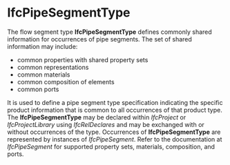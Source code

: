 IfcPipeSegmentType
==================

The flow segment type **IfcPipeSegmentType** defines commonly shared information for occurrences of pipe segments. The set of shared information may include:

* common properties with shared property sets
* common representations
* common materials
* common composition of elements
* common ports

It is used to define a pipe segment type specification indicating the specific product information that is common to all occurrences of that product type. The **IfcPipeSegmentType** may be declared within _IfcProject_ or _IfcProjectLibrary_ using _IfcRelDeclares_ and may be exchanged with or without occurrences of the type. Occurrences of **IfcPipeSegmentType** are represented by instances of _IfcPipeSegment_. Refer to the documentation at _IfcPipeSegment_ for supported property sets, materials, composition, and ports.
